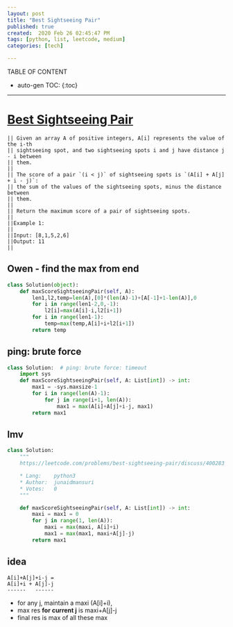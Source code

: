 ```yaml
---
layout: post
title: "Best Sightseeing Pair"
published: true
created:  2020 Feb 26 02:45:47 PM
tags: [python, list, leetcode, medium]
categories: [tech]

---
```


TABLE OF CONTENT

* auto-gen TOC:
{:toc}

- - -

# [Best Sightseeing Pair](https://leetcode.com/problems/best-sightseeing-pair/)

    || Given an array A of positive integers, A[i] represents the value of the i-th
    || sightseeing spot, and two sightseeing spots i and j have distance j - i between
    || them.
    ||
    || The score of a pair `(i < j)` of sightseeing spots is `(A[i] + A[j] + i - j)`:
    || the sum of the values of the sightseeing spots, minus the distance between
    || them.
    ||
    || Return the maximum score of a pair of sightseeing spots.
    ||
    ||Example 1:
    ||
    ||Input: [8,1,5,2,6]
    ||Output: 11
    ||

## Owen - find the max from end

```python
class Solution(object):
    def maxScoreSightseeingPair(self, A):
        len1,l2,temp=len(A),[0]*(len(A)-1)+[A[-1]+1-len(A)],0
        for i in range(len1-2,0,-1):
            l2[i]=max(A[i]-i,l2[i+1])
        for i in range(len1-1):
            temp=max(temp,A[i]+i+l2[i+1])
        return temp
```

## ping: brute force

```python
class Solution:  # ping: brute force: timeout
    import sys
    def maxScoreSightseeingPair(self, A: List[int]) -> int:
        max1 = -sys.maxsize-1
        for i in range(len(A)-1):
            for j in range(i+1, len(A)):
                max1 = max(A[i]+A[j]+i-j, max1)
        return max1
```

## lmv

```python
class Solution:
    """
    https://leetcode.com/problems/best-sightseeing-pair/discuss/400283

    * Lang:    python3
    * Author:  junaidmansuri
    * Votes:   0
    """

    def maxScoreSightseeingPair(self, A: List[int]) -> int:
        maxi = max1 = 0
        for j in range(1, len(A)):
            maxi = max(maxi, A[i]+i)
            max1 = max(max1, maxi+A[j]-j)
        return max1
```

## idea

    A[i]+A[j]+i-j = 
    A[i]+i + A[j]-j
    ------   ------

* for any j, maintain a maxi (A[i]+i), 
* max res **for current j** is maxi+A[j]-j
* final res is max of all these max


